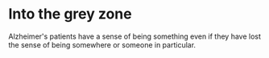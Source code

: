 
# Into the grey zone

Alzheimer's patients have a sense of being something even if they have lost the sense of being somewhere or someone in particular.